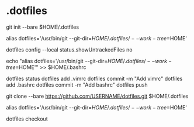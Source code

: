 # .dotfiles

git init --bare $HOME/.dotfiles

alias dotfiles='/usr/bin/git --git-dir=$HOME/.dotfiles/ --work-tree=$HOME'

dotfiles config --local status.showUntrackedFiles no

echo "alias dotfiles='/usr/bin/git --git-dir=$HOME/.dotfiles/ --work-tree=$HOME'" >> $HOME/.bashrc

dotfiles status
dotfiles add .vimrc
dotfiles commit -m "Add vimrc"
dotfiles add .bashrc
dotfiles commit -m "Add bashrc"
dotfiles push

git clone --bare https://github.com/USERNAME/dotfiles.git $HOME/.dotfiles

alias dotfiles='/usr/bin/git --git-dir=$HOME/.dotfiles/ --work-tree=$HOME'

dotfiles checkout
